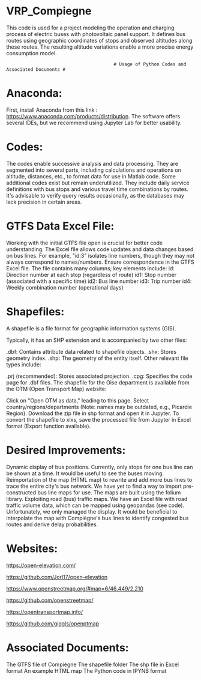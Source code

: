 # VRP_Compiegne
 This code is used for a project modeling the operation and charging process of electric buses with photovoltaic panel support. It defines bus routes using geographic coordinates of stops and observed altitudes along these routes. The resulting altitude variations enable a more precise energy consumption model.


                                            # Usage of Python Codes and Associated Documents #
                                                                  
# Anaconda:

First, install Anaconda from this link : https://www.anaconda.com/products/distribution.
The software offers several IDEs, but we recommend using Jupyter Lab for better usability.

# Codes:

The codes enable successive analysis and data processing.
They are segmented into several parts, including calculations and operations on altitude, distances, etc., to format data for use in Matlab code. Some additional codes exist but remain underutilized. They include daily service definitions with bus stops and various travel time combinations by routes.
It's advisable to verify query results occasionally, as the databases may lack precision in certain areas.


# GTFS Data Excel File:


Working with the initial GTFS file open is crucial for better code understanding.
The Excel file allows code updates and data changes based on bus lines. For example, "id:3" isolates line numbers, though they may not always correspond to names/numbers. Ensure correspondence in the GTFS Excel file.
The file contains many columns; key elements include:
id: Direction number at each stop (regardless of route)
id1: Stop number (associated with a specific time)
id2: Bus line number
id3: Trip number
id4: Weekly combination number (operational days)

# Shapefiles:

A shapefile is a file format for geographic information systems (GIS).

Typically, it has an SHP extension and is accompanied by two other files:

.dbf: Contains attribute data related to shapefile objects.
.shx: Stores geometry index.
.shp: The geometry of the entity itself.
Other relevant file types include:

.prj (recommended): Stores associated projection.
.cpg: Specifies the code page for .dbf files.
The shapefile for the Oise department is available from the OTM (Open Transport Map) website:

Click on "Open OTM as data," leading to this page.
Select country/regions/departments (Note: names may be outdated, e.g., Picardie Region).
Download the zip file in shp format and open it in Jupyter.
To convert the shapefile to xlxs, save the processed file from Jupyter in Excel format (Export function available).

# Desired Improvements:

Dynamic display of bus positions. Currently, only stops for one bus line can be shown at a time. It would be useful to see the buses moving.
Reimportation of the map (HTML map) to rewrite and add more bus lines to trace the entire city's bus network. We have yet to find a way to import pre-constructed bus line maps for use. The maps are built using the folium library.
Exploiting road (bus) traffic maps. We have an Excel file with road traffic volume data, which can be mapped using geopandas (see code). Unfortunately, we only managed the display. It would be beneficial to interpolate the map with Compiègne's bus lines to identify congested bus routes and derive delay probabilities.


# Websites:

https://open-elevation.com/

https://github.com/Jorl17/open-elevation

https://www.openstreetmap.org/#map=6/46.449/2.210

https://github.com/openstreetmap/

https://opentransportmap.info/

https://github.com/giggls/openptmap


# Associated Documents:

The GTFS file of Compiègne
The shapefile folder
The shp file in Excel format
An example HTML map
The Python code in IPYNB format
